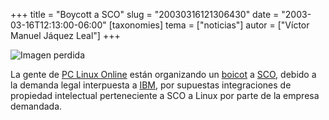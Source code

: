 +++
title = "Boycott a SCO"
slug = "20030316121306430"
date = "2003-03-16T12:13:00-06:00"
[taxonomies]
tema = ["noticias"]
autor = ["Víctor Manuel Jáquez Leal"]
+++

![Imagen perdida](20030316121306430_1.png)

La gente de [PC Linux Online](http://www.pclinuxonline.com/) están organizando
un
[boicot](http://www.pclinuxonline.com/modules.php?op=modload&name=Forums&file=viewtopic&topic=871&forum=35)
a [SCO](http://www.sco.com), debido a la demanda legal interpuesta a
[IBM](http://www.ibm.com), por supuestas integraciones de propiedad intelectual
perteneciente a SCO a Linux por parte de la empresa demandada.
